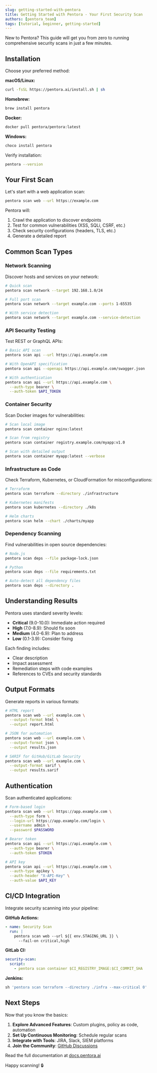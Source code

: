 ```yaml
---
slug: getting-started-with-pentora
title: Getting Started with Pentora - Your First Security Scan
authors: [pentora_team]
tags: [tutorial, beginner, getting-started]
---
```


New to Pentora? This guide will get you from zero to running comprehensive security scans in just a few minutes.

<!-- truncate -->

## Installation

Choose your preferred method:

**macOS/Linux:**
```bash
curl -fsSL https://pentora.ai/install.sh | sh
```

**Homebrew:**
```bash
brew install pentora
```

**Docker:**
```bash
docker pull pentora/pentora:latest
```

**Windows:**
```powershell
choco install pentora
```

Verify installation:
```bash
pentora --version
```

## Your First Scan

Let's start with a web application scan:

```bash
pentora scan web --url https://example.com
```

Pentora will:
1. Crawl the application to discover endpoints
2. Test for common vulnerabilities (XSS, SQLi, CSRF, etc.)
3. Check security configurations (headers, TLS, etc.)
4. Generate a detailed report

## Common Scan Types

### Network Scanning

Discover hosts and services on your network:

```bash
# Quick scan
pentora scan network --target 192.168.1.0/24

# Full port scan
pentora scan network --target example.com --ports 1-65535

# With service detection
pentora scan network --target example.com --service-detection
```

### API Security Testing

Test REST or GraphQL APIs:

```bash
# Basic API scan
pentora scan api --url https://api.example.com

# With OpenAPI specification
pentora scan api --openapi https://api.example.com/swagger.json

# With authentication
pentora scan api --url https://api.example.com \
  --auth-type bearer \
  --auth-token $API_TOKEN
```

### Container Security

Scan Docker images for vulnerabilities:

```bash
# Scan local image
pentora scan container nginx:latest

# Scan from registry
pentora scan container registry.example.com/myapp:v1.0

# Scan with detailed output
pentora scan container myapp:latest --verbose
```

### Infrastructure as Code

Check Terraform, Kubernetes, or CloudFormation for misconfigurations:

```bash
# Terraform
pentora scan terraform --directory ./infrastructure

# Kubernetes manifests
pentora scan kubernetes --directory ./k8s

# Helm charts
pentora scan helm --chart ./charts/myapp
```

### Dependency Scanning

Find vulnerabilities in open source dependencies:

```bash
# Node.js
pentora scan deps --file package-lock.json

# Python
pentora scan deps --file requirements.txt

# Auto-detect all dependency files
pentora scan deps --directory .
```

## Understanding Results

Pentora uses standard severity levels:

- **Critical** (9.0-10.0): Immediate action required
- **High** (7.0-8.9): Should fix soon
- **Medium** (4.0-6.9): Plan to address
- **Low** (0.1-3.9): Consider fixing

Each finding includes:
- Clear description
- Impact assessment
- Remediation steps with code examples
- References to CVEs and security standards

## Output Formats

Generate reports in various formats:

```bash
# HTML report
pentora scan web --url example.com \
  --output-format html \
  --output report.html

# JSON for automation
pentora scan web --url example.com \
  --output-format json \
  --output results.json

# SARIF for GitHub/GitLab Security
pentora scan web --url example.com \
  --output-format sarif \
  --output results.sarif
```

## Authentication

Scan authenticated applications:

```bash
# Form-based login
pentora scan web --url https://app.example.com \
  --auth-type form \
  --login-url https://app.example.com/login \
  --username admin \
  --password $PASSWORD

# Bearer token
pentora scan api --url https://api.example.com \
  --auth-type bearer \
  --auth-token $TOKEN

# API key
pentora scan api --url https://api.example.com \
  --auth-type apikey \
  --auth-header "X-API-Key" \
  --auth-value $API_KEY
```

## CI/CD Integration

Integrate security scanning into your pipeline:

**GitHub Actions:**
```yaml
- name: Security Scan
  run: |
    pentora scan web --url ${{ env.STAGING_URL }} \
      --fail-on critical,high
```

**GitLab CI:**
```yaml
security-scan:
  script:
    - pentora scan container $CI_REGISTRY_IMAGE:$CI_COMMIT_SHA
```

**Jenkins:**
```groovy
sh 'pentora scan terraform --directory ./infra --max-critical 0'
```

## Next Steps

Now that you know the basics:

1. **Explore Advanced Features**: Custom plugins, policy as code, automation
2. **Set Up Continuous Monitoring**: Schedule regular scans
3. **Integrate with Tools**: JIRA, Slack, SIEM platforms
4. **Join the Community**: [GitHub Discussions](https://github.com/pentora-ai/pentora/discussions)

Read the full documentation at [docs.pentora.ai](https://docs.pentora.ai)

Happy scanning! 🔒

